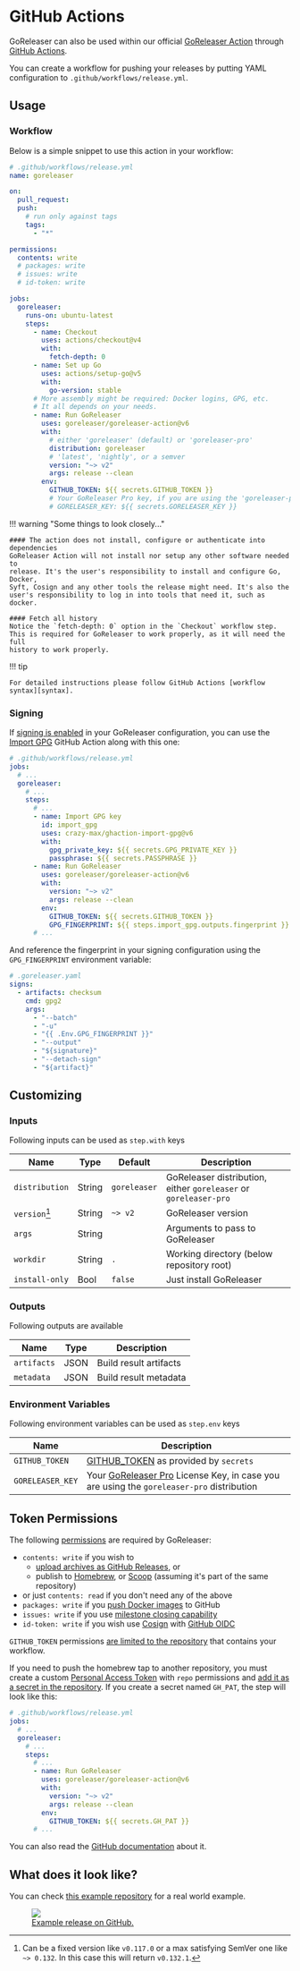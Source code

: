 # GitHub Actions

GoReleaser can also be used within our official [GoReleaser
Action][goreleaser-action] through [GitHub Actions][actions].

You can create a workflow for pushing your releases by putting YAML
configuration to `.github/workflows/release.yml`.

## Usage

### Workflow

Below is a simple snippet to use this action in your workflow:

```yaml
# .github/workflows/release.yml
name: goreleaser

on:
  pull_request:
  push:
    # run only against tags
    tags:
      - "*"

permissions:
  contents: write
  # packages: write
  # issues: write
  # id-token: write

jobs:
  goreleaser:
    runs-on: ubuntu-latest
    steps:
      - name: Checkout
        uses: actions/checkout@v4
        with:
          fetch-depth: 0
      - name: Set up Go
        uses: actions/setup-go@v5
        with:
          go-version: stable
      # More assembly might be required: Docker logins, GPG, etc.
      # It all depends on your needs.
      - name: Run GoReleaser
        uses: goreleaser/goreleaser-action@v6
        with:
          # either 'goreleaser' (default) or 'goreleaser-pro'
          distribution: goreleaser
          # 'latest', 'nightly', or a semver
          version: "~> v2"
          args: release --clean
        env:
          GITHUB_TOKEN: ${{ secrets.GITHUB_TOKEN }}
          # Your GoReleaser Pro key, if you are using the 'goreleaser-pro' distribution
          # GORELEASER_KEY: ${{ secrets.GORELEASER_KEY }}
```

!!! warning "Some things to look closely..."

    #### The action does not install, configure or authenticate into dependencies
    GoReleaser Action will not install nor setup any other software needed to
    release. It's the user's responsibility to install and configure Go, Docker,
    Syft, Cosign and any other tools the release might need. It's also the
    user's responsibility to log in into tools that need it, such as docker.

    #### Fetch all history
    Notice the `fetch-depth: 0` option in the `Checkout` workflow step.
    This is required for GoReleaser to work properly, as it will need the full
    history to work properly.

!!! tip

    For detailed instructions please follow GitHub Actions [workflow syntax][syntax].

### Signing

If [signing is enabled][signing] in your GoReleaser configuration, you can use
the [Import GPG][import-gpg] GitHub Action along with this one:

```yaml
# .github/workflows/release.yml
jobs:
  # ...
  goreleaser:
    # ...
    steps:
      # ...
      - name: Import GPG key
        id: import_gpg
        uses: crazy-max/ghaction-import-gpg@v6
        with:
          gpg_private_key: ${{ secrets.GPG_PRIVATE_KEY }}
          passphrase: ${{ secrets.PASSPHRASE }}
      - name: Run GoReleaser
        uses: goreleaser/goreleaser-action@v6
        with:
          version: "~> v2"
          args: release --clean
        env:
          GITHUB_TOKEN: ${{ secrets.GITHUB_TOKEN }}
          GPG_FINGERPRINT: ${{ steps.import_gpg.outputs.fingerprint }}
      # ...
```

And reference the fingerprint in your signing configuration using the
`GPG_FINGERPRINT` environment variable:

```yaml
# .goreleaser.yaml
signs:
  - artifacts: checksum
    cmd: gpg2
    args:
      - "--batch"
      - "-u"
      - "{{ .Env.GPG_FINGERPRINT }}"
      - "--output"
      - "${signature}"
      - "--detach-sign"
      - "${artifact}"
```

## Customizing

### Inputs

Following inputs can be used as `step.with` keys

| Name           | Type   | Default      | Description                                                      |
| -------------- | ------ | ------------ | ---------------------------------------------------------------- |
| `distribution` | String | `goreleaser` | GoReleaser distribution, either `goreleaser` or `goreleaser-pro` |
| `version`[^1]  | String | `~> v2`      | GoReleaser version                                               |
| `args`         | String |              | Arguments to pass to GoReleaser                                  |
| `workdir`      | String | `.`          | Working directory (below repository root)                        |
| `install-only` | Bool   | `false`      | Just install GoReleaser                                          |

[^1]:
    Can be a fixed version like `v0.117.0` or a max satisfying SemVer one like
    `~> 0.132`. In this case this will return `v0.132.1`.

### Outputs

Following outputs are available

| Name        | Type | Description            |
| ----------- | ---- | ---------------------- |
| `artifacts` | JSON | Build result artifacts |
| `metadata`  | JSON | Build result metadata  |

### Environment Variables

Following environment variables can be used as `step.env` keys

| Name             | Description                                                                                                                                         |
| ---------------- | --------------------------------------------------------------------------------------------------------------------------------------------------- |
| `GITHUB_TOKEN`   | [GITHUB_TOKEN](https://help.github.com/en/actions/configuring-and-managing-workflows/authenticating-with-the-github_token) as provided by `secrets` |
| `GORELEASER_KEY` | Your [GoReleaser Pro](https://goreleaser.com/pro) License Key, in case you are using the `goreleaser-pro` distribution                              |

## Token Permissions

The following
[permissions](https://docs.github.com/en/actions/reference/authentication-in-a-workflow#permissions-for-the-github_token)
are required by GoReleaser:

- `contents: write` if you wish to
  - [upload archives as GitHub Releases](../customization/release.md), or
  - publish to [Homebrew](../customization/homebrew.md), or
    [Scoop](../customization/scoop.md) (assuming it's part of the same repository)
- or just `contents: read` if you don't need any of the above
- `packages: write` if you [push Docker images](../customization/docker.md) to
  GitHub
- `issues: write` if you use [milestone closing
  capability](../customization/milestone.md)
- `id-token: write` if you wish use [Cosign][cosign] with [GitHub OIDC][oidc]

`GITHUB_TOKEN` permissions [are limited to the repository][about-github-token]
that contains your workflow.

If you need to push the homebrew tap to another repository, you must create a
custom [Personal Access Token][pat] with `repo` permissions and [add it as a
secret in the repository][secrets]. If you create a secret named `GH_PAT`, the
step will look like this:

```yaml
# .github/workflows/release.yml
jobs:
  # ...
  goreleaser:
    # ...
    steps:
      # ...
      - name: Run GoReleaser
        uses: goreleaser/goreleaser-action@v6
        with:
          version: "~> v2"
          args: release --clean
        env:
          GITHUB_TOKEN: ${{ secrets.GH_PAT }}
      # ...
```

You can also read the [GitHub documentation](https://docs.github.com/en/github/authenticating-to-github/creating-a-personal-access-token) about it.

## What does it look like?

You can check [this example repository](https://github.com/goreleaser/example) for a real world example.

<a href="https://github.com/goreleaser/example/releases">
  <figure>
    <img src="https://img.carlosbecker.dev/goreleaser-github.png"/>
    <figcaption>Example release on GitHub.</figcaption>
  </figure>
</a>

[goreleaser-action]: https://github.com/goreleaser/goreleaser-action
[actions]: https://github.com/features/actions
[syntax]: https://help.github.com/en/articles/workflow-syntax-for-github-actions#About-yaml-syntax-for-workflows
[signing]: ../customization/sign.md
[import-gpg]: https://github.com/crazy-max/ghaction-import-gpg
[github-token]: https://help.github.com/en/actions/configuring-and-managing-workflows/authenticating-with-the-github_token
[about-github-token]: https://help.github.com/en/actions/configuring-and-managing-workflows/authenticating-with-the-github_token#about-the-github_token-secret
[pat]: https://help.github.com/articles/creating-a-personal-access-token-for-the-command-line/
[secrets]: https://help.github.com/en/actions/automating-your-workflow-with-github-actions/creating-and-using-encrypted-secrets
[oidc]: https://docs.github.com/en/actions/security-for-github-actions/security-hardening-your-deployments/about-security-hardening-with-openid-connect#adding-permissions-settings
[cosign]: https://github.com/sigstore/cosign
